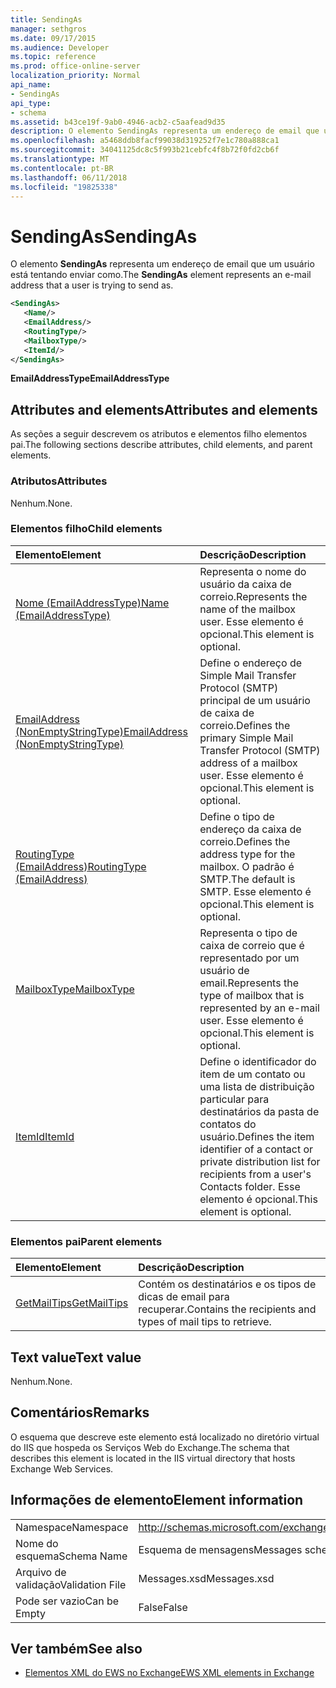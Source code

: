 ```yaml
---
title: SendingAs
manager: sethgros
ms.date: 09/17/2015
ms.audience: Developer
ms.topic: reference
ms.prod: office-online-server
localization_priority: Normal
api_name:
- SendingAs
api_type:
- schema
ms.assetid: b43ce19f-9ab0-4946-acb2-c5aafead9d35
description: O elemento SendingAs representa um endereço de email que um usuário está tentando enviar como.
ms.openlocfilehash: a5468ddb8facf99038d319252f7e1c780a888ca1
ms.sourcegitcommit: 34041125dc8c5f993b21cebfc4f8b72f0fd2cb6f
ms.translationtype: MT
ms.contentlocale: pt-BR
ms.lasthandoff: 06/11/2018
ms.locfileid: "19825338"
---
```

# <a name="sendingas"></a><span data-ttu-id="23465-103">SendingAs</span><span class="sxs-lookup"><span data-stu-id="23465-103">SendingAs</span></span>

<span data-ttu-id="23465-104">O elemento **SendingAs** representa um endereço de email que um usuário está tentando enviar como.</span><span class="sxs-lookup"><span data-stu-id="23465-104">The **SendingAs** element represents an e-mail address that a user is trying to send as.</span></span> 
  
```XML
<SendingAs>
   <Name/>
   <EmailAddress/>
   <RoutingType/>
   <MailboxType/>
   <ItemId/>
</SendingAs>
```

 <span data-ttu-id="23465-105">**EmailAddressType**</span><span class="sxs-lookup"><span data-stu-id="23465-105">**EmailAddressType**</span></span>
## <a name="attributes-and-elements"></a><span data-ttu-id="23465-106">Attributes and elements</span><span class="sxs-lookup"><span data-stu-id="23465-106">Attributes and elements</span></span>

<span data-ttu-id="23465-107">As seções a seguir descrevem os atributos e elementos filho elementos pai.</span><span class="sxs-lookup"><span data-stu-id="23465-107">The following sections describe attributes, child elements, and parent elements.</span></span>
  
### <a name="attributes"></a><span data-ttu-id="23465-108">Atributos</span><span class="sxs-lookup"><span data-stu-id="23465-108">Attributes</span></span>

<span data-ttu-id="23465-109">Nenhum.</span><span class="sxs-lookup"><span data-stu-id="23465-109">None.</span></span>
  
### <a name="child-elements"></a><span data-ttu-id="23465-110">Elementos filho</span><span class="sxs-lookup"><span data-stu-id="23465-110">Child elements</span></span>

|<span data-ttu-id="23465-111">**Elemento**</span><span class="sxs-lookup"><span data-stu-id="23465-111">**Element**</span></span>|<span data-ttu-id="23465-112">**Descrição**</span><span class="sxs-lookup"><span data-stu-id="23465-112">**Description**</span></span>|
|:-----|:-----|
|[<span data-ttu-id="23465-113">Nome (EmailAddressType)</span><span class="sxs-lookup"><span data-stu-id="23465-113">Name (EmailAddressType)</span></span>](name-emailaddresstype.md) <br/> |<span data-ttu-id="23465-114">Representa o nome do usuário da caixa de correio.</span><span class="sxs-lookup"><span data-stu-id="23465-114">Represents the name of the mailbox user.</span></span> <span data-ttu-id="23465-115">Esse elemento é opcional.</span><span class="sxs-lookup"><span data-stu-id="23465-115">This element is optional.</span></span>  <br/> |
|[<span data-ttu-id="23465-116">EmailAddress (NonEmptyStringType)</span><span class="sxs-lookup"><span data-stu-id="23465-116">EmailAddress (NonEmptyStringType)</span></span>](emailaddress-nonemptystringtype.md) <br/> |<span data-ttu-id="23465-117">Define o endereço de Simple Mail Transfer Protocol (SMTP) principal de um usuário de caixa de correio.</span><span class="sxs-lookup"><span data-stu-id="23465-117">Defines the primary Simple Mail Transfer Protocol (SMTP) address of a mailbox user.</span></span> <span data-ttu-id="23465-118">Esse elemento é opcional.</span><span class="sxs-lookup"><span data-stu-id="23465-118">This element is optional.</span></span>  <br/> |
|[<span data-ttu-id="23465-119">RoutingType (EmailAddress)</span><span class="sxs-lookup"><span data-stu-id="23465-119">RoutingType (EmailAddress)</span></span>](routingtype-emailaddress.md) <br/> |<span data-ttu-id="23465-120">Define o tipo de endereço da caixa de correio.</span><span class="sxs-lookup"><span data-stu-id="23465-120">Defines the address type for the mailbox.</span></span> <span data-ttu-id="23465-121">O padrão é SMTP.</span><span class="sxs-lookup"><span data-stu-id="23465-121">The default is SMTP.</span></span> <span data-ttu-id="23465-122">Esse elemento é opcional.</span><span class="sxs-lookup"><span data-stu-id="23465-122">This element is optional.</span></span>  <br/> |
|[<span data-ttu-id="23465-123">MailboxType</span><span class="sxs-lookup"><span data-stu-id="23465-123">MailboxType</span></span>](mailboxtype.md) <br/> |<span data-ttu-id="23465-124">Representa o tipo de caixa de correio que é representado por um usuário de email.</span><span class="sxs-lookup"><span data-stu-id="23465-124">Represents the type of mailbox that is represented by an e-mail user.</span></span> <span data-ttu-id="23465-125">Esse elemento é opcional.</span><span class="sxs-lookup"><span data-stu-id="23465-125">This element is optional.</span></span>  <br/> |
|[<span data-ttu-id="23465-126">ItemId</span><span class="sxs-lookup"><span data-stu-id="23465-126">ItemId</span></span>](itemid.md) <br/> |<span data-ttu-id="23465-127">Define o identificador do item de um contato ou uma lista de distribuição particular para destinatários da pasta de contatos do usuário.</span><span class="sxs-lookup"><span data-stu-id="23465-127">Defines the item identifier of a contact or private distribution list for recipients from a user's Contacts folder.</span></span> <span data-ttu-id="23465-128">Esse elemento é opcional.</span><span class="sxs-lookup"><span data-stu-id="23465-128">This element is optional.</span></span>  <br/> |
   
### <a name="parent-elements"></a><span data-ttu-id="23465-129">Elementos pai</span><span class="sxs-lookup"><span data-stu-id="23465-129">Parent elements</span></span>

|<span data-ttu-id="23465-130">**Elemento**</span><span class="sxs-lookup"><span data-stu-id="23465-130">**Element**</span></span>|<span data-ttu-id="23465-131">**Descrição**</span><span class="sxs-lookup"><span data-stu-id="23465-131">**Description**</span></span>|
|:-----|:-----|
|[<span data-ttu-id="23465-132">GetMailTips</span><span class="sxs-lookup"><span data-stu-id="23465-132">GetMailTips</span></span>](getmailtips.md) <br/> |<span data-ttu-id="23465-133">Contém os destinatários e os tipos de dicas de email para recuperar.</span><span class="sxs-lookup"><span data-stu-id="23465-133">Contains the recipients and types of mail tips to retrieve.</span></span>  <br/> |
   
## <a name="text-value"></a><span data-ttu-id="23465-134">Text value</span><span class="sxs-lookup"><span data-stu-id="23465-134">Text value</span></span>

<span data-ttu-id="23465-135">Nenhum.</span><span class="sxs-lookup"><span data-stu-id="23465-135">None.</span></span>
  
## <a name="remarks"></a><span data-ttu-id="23465-136">Comentários</span><span class="sxs-lookup"><span data-stu-id="23465-136">Remarks</span></span>

<span data-ttu-id="23465-137">O esquema que descreve este elemento está localizado no diretório virtual do IIS que hospeda os Serviços Web do Exchange.</span><span class="sxs-lookup"><span data-stu-id="23465-137">The schema that describes this element is located in the IIS virtual directory that hosts Exchange Web Services.</span></span>
  
## <a name="element-information"></a><span data-ttu-id="23465-138">Informações de elemento</span><span class="sxs-lookup"><span data-stu-id="23465-138">Element information</span></span>

|||
|:-----|:-----|
|<span data-ttu-id="23465-139">Namespace</span><span class="sxs-lookup"><span data-stu-id="23465-139">Namespace</span></span>  <br/> |http://schemas.microsoft.com/exchange/services/2006/messages  <br/> |
|<span data-ttu-id="23465-140">Nome do esquema</span><span class="sxs-lookup"><span data-stu-id="23465-140">Schema Name</span></span>  <br/> |<span data-ttu-id="23465-141">Esquema de mensagens</span><span class="sxs-lookup"><span data-stu-id="23465-141">Messages schema</span></span>  <br/> |
|<span data-ttu-id="23465-142">Arquivo de validação</span><span class="sxs-lookup"><span data-stu-id="23465-142">Validation File</span></span>  <br/> |<span data-ttu-id="23465-143">Messages.xsd</span><span class="sxs-lookup"><span data-stu-id="23465-143">Messages.xsd</span></span>  <br/> |
|<span data-ttu-id="23465-144">Pode ser vazio</span><span class="sxs-lookup"><span data-stu-id="23465-144">Can be Empty</span></span>  <br/> |<span data-ttu-id="23465-145">False</span><span class="sxs-lookup"><span data-stu-id="23465-145">False</span></span>  <br/> |
   
## <a name="see-also"></a><span data-ttu-id="23465-146">Ver também</span><span class="sxs-lookup"><span data-stu-id="23465-146">See also</span></span>



- [<span data-ttu-id="23465-147">Elementos XML do EWS no Exchange</span><span class="sxs-lookup"><span data-stu-id="23465-147">EWS XML elements in Exchange</span></span>](ews-xml-elements-in-exchange.md)

